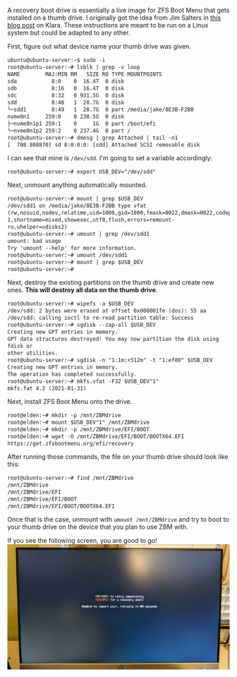A recovery boot drive is essentially a live image for ZFS Boot Menu that gets installed on a thumb drive. I originally got the idea from Jim Salters in [this blog post](https://klarasystems.com/articles/zbm-101-introduction-to-zfsbootmenu/) on Klara. These instructions are meant to be run on a Linux system but could be adapted to any other.

First, figure out what device name your thumb drive was given.
```
ubuntu@ubuntu-server:~$ sudo -i
root@ubuntu-server:~# lsblk | grep -v loop
NAME        MAJ:MIN RM   SIZE RO TYPE MOUNTPOINTS
sda           8:0    0  16.4T  0 disk 
sdb           8:16   0  16.4T  0 disk 
sdc           8:32   0 931.5G  0 disk 
sdd           8:48   1  28.7G  0 disk 
└─sdd1        8:49   1  28.7G  0 part /media/jake/8E3B-F2BB
nvme0n1     259:0    0 238.5G  0 disk 
├─nvme0n1p1 259:1    0     1G  0 part /boot/efi
└─nvme0n1p2 259:2    0 237.4G  0 part /
root@ubuntu-server:~# dmesg | grep Attached | tail -n1
[  708.988870] sd 8:0:0:0: [sdd] Attached SCSI removable disk
```

I can see that mine is `/dev/sdd`. I'm going to set a variable accordingly:
```
root@ubuntu-server:~# export USB_DEV="/dev/sdd"
```

Next, unmount anything automatically mounted.
```
root@ubuntu-server:~# mount | grep $USB_DEV
/dev/sdd1 on /media/jake/8E3B-F2BB type vfat (rw,nosuid,nodev,relatime,uid=1000,gid=1000,fmask=0022,dmask=0022,codepage=437,iocharset=iso8859-1,shortname=mixed,showexec,utf8,flush,errors=remount-ro,uhelper=udisks2)
root@ubuntu-server:~# umount | grep /dev/sdd1
umount: bad usage
Try 'umount --help' for more information.
root@ubuntu-server:~# umount /dev/sdd1
root@ubuntu-server:~# mount | grep $USB_DEV
root@ubuntu-server:~#
```

Next, destroy the existing partitions on the thumb drive and create new ones. **This will destroy all data on the thumb drive**.
```
root@ubuntu-server:~# wipefs -a $USB_DEV
/dev/sdd: 2 bytes were erased at offset 0x000001fe (dos): 55 aa
/dev/sdd: calling ioctl to re-read partition table: Success
root@ubuntu-server:~# sgdisk --zap-all $USB_DEV
Creating new GPT entries in memory.
GPT data structures destroyed! You may now partition the disk using fdisk or
other utilities.
root@ubuntu-server:~# sgdisk -n "1:1m:+512m" -t "1:ef00" $USB_DEV
Creating new GPT entries in memory.
The operation has completed successfully.
root@ubuntu-server:~# mkfs.vfat -F32 $USB_DEV"1"
mkfs.fat 4.2 (2021-01-31)
```

Next, install ZFS Boot Menu onto the drive.
```
root@elden:~# mkdir -p /mnt/ZBMdrive
root@elden:~# mount $USB_DEV"1" /mnt/ZBMdrive
root@elden:~# mkdir -p /mnt/ZBMdrive/EFI/BOOT
root@elden:~# wget -O /mnt/ZBMdrive/EFI/BOOT/BOOTX64.EFI https://get.zfsbootmenu.org/efi/recovery
```

After running those commands, the file on your thumb drive should look like this:
```
root@ubuntu-server:~# find /mnt/ZBMdrive
/mnt/ZBMdrive
/mnt/ZBMdrive/EFI
/mnt/ZBMdrive/EFI/BOOT
/mnt/ZBMdrive/EFI/BOOT/BOOTX64.EFI
```

Once that is the case, unmount with `umount /mnt/ZBMdrive` and try to boot to your thumb drive on the device that you plan to use ZBM with.

If you see the following screen, you are good to go!
![](attachments/Pasted%20image%2020250329162510.png)